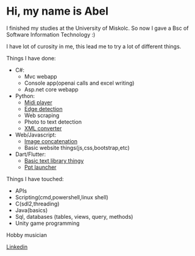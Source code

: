 # Hi, my name is Abel
I finished my studies at the University of Miskolc. So now I gave a Bsc of Software Information Technology :)

I have lot of curosity in me, this lead me to try a lot of different things.

Things I have done:
  - C#:
      * Mvc webapp
      * Console app(openai calls and excel writing)
      * Asp.net core webapp
  - Python:
      * [Midi player](https://github.com/PogiAbel/CHORD2.0)
      * [Edge detection](https://github.com/PogiAbel/Algoritmus/tree/main/feleves_feladat/python)
      * Web scraping
      * Photo to text detection
      * [XML converter](https://github.com/PogiAbel/MxlToJianpu)
  - Web/Javascript:
      * [Image concatenation](https://github.com/PogiAbel/miui_wallpaper_gen)
      * Basic website things(js,css,bootstrap,etc)
  - Dart/Flutter:
      * [Basic text library thingy](https://github.com/PogiAbel/pasaret_predikaciok)
      * [Ppt launcher](https://github.com/PogiAbel/ppt_show)
   
Things I have touched:
  - APIs
  - Scripting(cmd,powershell,linux shell)
  - C(sdl2,threading)
  - Java(basics)
  - Sql, databases (tables, views, query, methods)
  - Unity game programming

Hobby musician

[Linkedin](https://www.linkedin.com/in/ábel-pogonyi-3b14b0242/)
